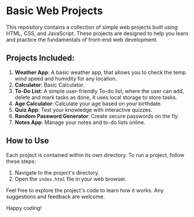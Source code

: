 # Basic Web Projects

This repository contains a collection of simple web projects built using HTML, CSS, and JavaScript. These projects are designed to help you learn and practice the fundamentals of front-end web development.

## Projects Included:

1. **Weather App**: A basic weather app, that allows you to check the temp wind speed and humidity for any location.
2. **Calculator**: Basic Calculator.
3. **To-Do List**: A simple user-friendly To-do list, where the user can add, delete and mark tasks as done, it uses local storage to store tasks.
4. **Age Calculator**: Calculate your age based on your birthdate.
5. **Quiz App**: Test your knowledge with interactive quizzes.
6. **Random Password Generator**: Create secure passwords on the fly.
7. **Notes App**: Manage your notes and to-do lists online.

## How to Use

Each project is contained within its own directory. To run a project, follow these steps:

1. Navigate to the project's directory.
2. Open the `index.html` file in your web browser.

Feel free to explore the project's code to learn how it works.
Any suggestions and feedback are welcome.

Happy coding!
